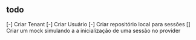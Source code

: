 
## todo

[-] Criar Tenant
[-] Criar Usuário
[-] Criar repositório local para sessões
[] Criar um mock simulando a a inicialização de uma sessão no provider